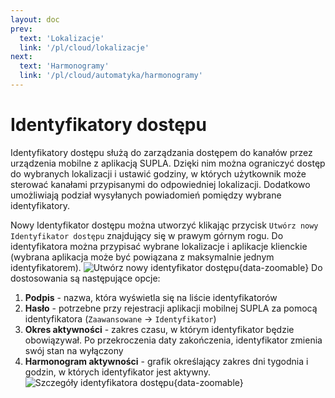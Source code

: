 ```yaml
---
layout: doc
prev:
  text: 'Lokalizacje'
  link: '/pl/cloud/lokalizacje'
next:
  text: 'Harmonogramy'
  link: '/pl/cloud/automatyka/harmonogramy'
---
```

# Identyfikatory dostępu

Identyfikatory dostępu służą do zarządzania dostępem do kanałów przez urządzenia mobilne z aplikacją SUPLA. Dzięki nim można ograniczyć dostęp do wybranych lokalizacji i ustawić godziny, w których użytkownik może sterować kanałami przypisanymi do odpowiedniej lokalizacji. Dodatkowo umożliwiają podział wysyłanych powiadomień pomiędzy wybrane identyfikatory.

Nowy Identyfikator dostępu można utworzyć klikając przycisk `Utwórz nowy Identyfikator dostępu` znajdujący się w prawym górnym rogu. Do identyfikatora można przypisać wybrane lokalizacje i aplikacje klienckie (wybrana aplikacja może być powiązana z maksymalnie jednym identyfikatorem).
![Utwórz nowy identyfikator dostępu](/img/pl/cloud/identyfikatory/utworz.png){data-zoomable}
Do dostosowania są następujące opcje:
1. **Podpis** - nazwa, która wyświetla się na liście identyfikatorów
2. **Hasło** - potrzebne przy rejestracji aplikacji mobilnej SUPLA za pomocą identyfikatora (`Zaawansowane` -> `Identyfikator`)
3. **Okres aktywności** - zakres czasu, w którym identyfikator będzie obowiązywał. Po przekroczenia daty zakończenia, identyfikator zmienia swój stan na wyłączony
4. **Harmonogram aktywności** - grafik określający zakres dni tygodnia i godzin, w których identyfikator jest aktywny.
![Szczegóły identyfikatora dostępu](/img/pl/cloud/identyfikatory/edycja.png){data-zoomable}